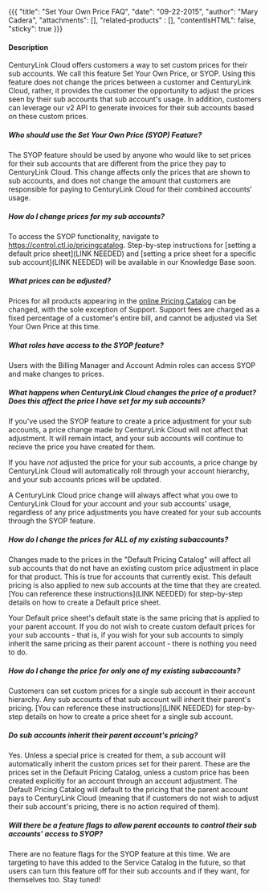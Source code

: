 {{{
  "title": "Set Your Own Price FAQ",
  "date": "09-22-2015",
  "author": "Mary Cadera",
  "attachments": [],
  "related-products" : [],
  "contentIsHTML": false,
  "sticky": true
}}}

#### Description

CenturyLink Cloud offers customers a way to set custom prices for their sub accounts. We call this feature Set Your Own Price, or SYOP. Using this feature does not change the prices between a customer and CenturyLink Cloud, rather, it provides the customer the opportunity to adjust the prices seen by their sub accounts that sub account's usage. In addition, customers can leverage our v2 API to generate invoices for their sub accounts based on these custom prices.

##### Who should use the Set Your Own Price (SYOP) Feature?
The SYOP feature should be used by anyone who would like to set prices for their sub accounts that are different from the price they pay to CenturyLink Cloud. This change affects only the prices that are shown to sub accounts, and does not change the amount that customers are responsible for paying to CenturyLink Cloud for their combined accounts' usage.

##### How do I change prices for my sub accounts?
To access the SYOP functionality, navigate to https://control.ctl.io/pricingcatalog. Step-by-step instructions for [setting a default price sheet](LINK NEEDED) and [setting a price sheet for a specific sub account](LINK NEEDED) will be available in our Knowledge Base soon.

##### What prices can be adjusted?  
Prices for all products appearing in the [online Pricing Catalog](https://www.ctl.io/pricing/) can be changed, with the sole exception of Support. Support fees are charged as a fixed percentage of a customer's entire bill, and cannot be adjusted via Set Your Own Price at this time.

##### What roles have access to the SYOP feature?
Users with the Billing Manager and Account Admin roles can access SYOP and make changes to prices.

##### What happens when CenturyLink Cloud changes the price of a product? Does this affect the price I have set for my sub accounts?
If you've used the SYOP feature to create a price adjustment for your sub accounts, a price change made by CenturyLink Cloud will not affect that adjustment. It will remain intact, and your sub accounts will continue to recieve the price you have created for them.

If you have _not_ adjusted the price for your sub accounts, a price change by CenturyLink Cloud will automatically roll through your account hierarchy, and your sub accounts prices will be updated.

A CenturyLink Cloud price change will always affect what you owe to CenturyLink Cloud for your account and your sub accounts' usage, regardless of any price adjustments you have created for your sub accounts through the SYOP feature.

##### How do I change the prices for ALL of my existing subaccounts?
Changes made to the prices in the "Default Pricing Catalog" will affect all sub accounts that do not have an existing custom price adjustment in place for that product. This is true for accounts that currently exist. This default pricing is also applied to new sub accounts at the time that they are created. [You can reference these instructions](LINK NEEDED) for step-by-step details on how to create a Default price sheet.

Your Default price sheet's default state is the same pricing that is applied to your parent account. If you do not wish to create custom default prices for your sub accounts - that is, if you wish for your sub accounts to simply inherit the same pricing as their parent account - there is nothing you need to do.

##### How do I change the price for only one of my existing subaccounts?
Customers can set custom prices for a single sub account in their account hierarchy.  Any sub accounts of that sub account will inherit their parent's pricing. [You can reference these instructions](LINK NEEDED) for step-by-step details on how to create a price sheet for a single sub account.

##### Do sub accounts inherit their parent account's pricing?
Yes. Unless a special price is created for them, a sub account will automatically inherit the custom prices set for their parent. These are the prices set in the Default Pricing Catalog, unless a custom price has been created explicitly for an account through an account adjustment. The Default Pricing Catalog will default to the pricing that the parent account pays to CenturyLink Cloud (meaning that if customers do not wish to adjust their sub account's pricing, there is no action required of them).

##### Will there be a feature flags to allow parent accounts to control their sub accounts' access to SYOP?
There are no feature flags for the SYOP feature at this time. We are targeting to have this added to the Service Catalog in the future, so that users can turn this feature off for their sub accounts and if they want, for themselves too. Stay tuned!
